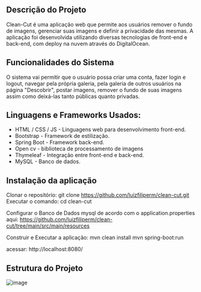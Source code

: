 ## Descrição do Projeto
Clean-Cut é uma aplicação web que permite aos usuários remover o fundo de imagens, gerenciar suas imagens e definir a privacidade das mesmas. A aplicação foi desenvolvida utilizando diversas tecnologias de front-end e back-end, com deploy na nuvem através do DigitalOcean.

## Funcionalidades do Sistema
O sistema vai permitir que o usuário possa criar uma conta, fazer login e logout, navegar pela própria galeria, pela galeria de outros usuários na página "Descobrir", postar imagens, remover o fundo de suas imagens assim como deixá-las tanto públicas quanto privadas.

## Linguagens e Frameworks Usados:
- HTML / CSS / JS - Linguagens web para desenvolvimento front-end.
- Bootstrap - Framework de estilização.
- Spring Boot - Framework back-end.
- Open cv - biblioteca de processamento de imagens
- Thymeleaf - Integração entre front-end e back-end.
- MySQL - Banco de dados.

## Instalação da aplicação
Clonar o repositório: git clone https://github.com/luizfiliperm/clean-cut.git
Executar o comando: cd clean-cut

Configurar o Banco de Dados mysql de acordo com o application.properties aqui:
https://github.com/luizfiliperm/clean-cut/tree/main/src/main/resources

Construir e Executar a aplicação:
mvn clean install
mvn spring-boot:run

acessar: http://localhost:8080/

## Estrutura do Projeto
![image](https://github.com/luizfiliperm/clean-cut/assets/87551407/6ea0a377-ade7-4402-9888-ac4666b52ee2)
